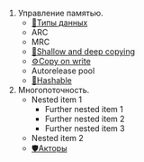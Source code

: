 1. Управление памятью.
   - [📝Типы данных](https://github.com/SomeStay07/iOS-Developer-Roadmap/blob/main/Data%20type.md)
   - ARC
   - MRC
   - [🔐Shallow and deep copying](https://github.com/SomeStay07/iOS-Developer-Roadmap/blob/main/Shallow%20and%20deep%20copying.md)
   - [⚙️Copy on write](https://github.com/SomeStay07/iOS-Developer-Roadmap/blob/main/Copy%20on%20write.md)
   - Autorelease pool
   - [🎋Hashable](https://github.com/SomeStay07/iOS-Developer-Roadmap/blob/main/Hashable.md)
1. Многопоточность.
   - Nested item 1
      - Further nested item 1
      - Further nested item 2
      - Further nested item 3
   - Nested item 2
   - [🛡Акторы](https://github.com/SomeStay07/iOS-Developer-Roadmap/blob/main/Actors.md)
